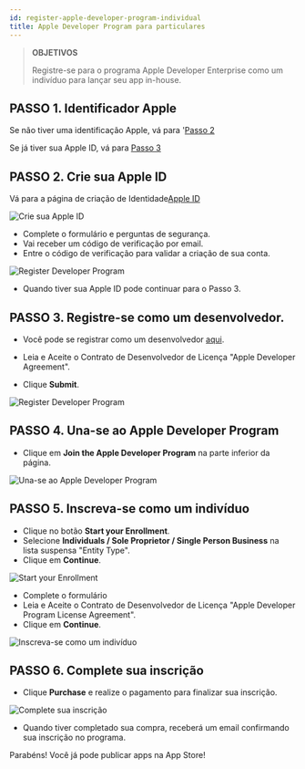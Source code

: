 ```yaml
---
id: register-apple-developer-program-individual
title: Apple Developer Program para particulares
---
```


> **OBJETIVOS**
> 
> Registre-se para o programa Apple Developer Enterprise como um indivíduo para lançar seu app in-house.

## PASSO 1. Identificador Apple

Se não tiver uma identificação Apple, vá para '[Passo 2](#step-2-create-your-apple-id)

Se já tiver sua Apple ID, vá para [Passo 3](#step-3-register-as-a-developer)

## PASSO 2. Crie sua Apple ID

Vá para a página de criação de Identidade[Apple ID ](https://appleid.apple.com/)

![Crie sua Apple ID](assets/en/deploy-app-store/Apple-ID-Creation-Page-4D-for-iOS.png)

* Complete o formulário e perguntas de segurança.
* Vai receber um código de verificação por email.
* Entre o código de verificação para validar a criação de sua conta.

![Register Developer Program](assets/en/deploy-app-store/Register-developer-program-4D-for-iOS.png)

* Quando tiver sua Apple ID pode continuar para o Passo 3.

## PASSO 3. Registre-se como um desenvolvedor.

* Você pode se registrar como um desenvolvedor [aqui](https://developer.apple.com/account/).

* Leia e Aceite o Contrato de Desenvolvedor de Licença "Apple Developer Agreement".
* Clique **Submit**.

![Register Developer Program](assets/en/deploy-app-store/Register-developer-4D-for-iOS.png)

## PASSO 4. Una-se ao Apple Developer Program

* Clique em **Join the Apple Developer Program** na parte inferior da página.

![Una-se ao Apple Developer Program](assets/en/deploy-app-store/Join-Apple-Developer-Program-individuals-4D-for-iOS.png)

## PASSO 5. Inscreva-se como um indivíduo

* Clique no botão **Start your Enrollment**.
* Selecione **Individuals / Sole Proprietor / Single Person Business** na lista suspensa "Entity Type".
* Clique em **Continue**.

![Start your Enrollment](assets/en/deploy-app-store/Apple-Developer-Program-Individuals-4D-for-iOS.png)

* Complete o formulário
* Leia e Aceite o Contrato de Desenvolvedor de Licença "Apple Developer Program License Agreement".
* Clique em **Continue**.

![Inscreva-se como um indivíduo](assets/en/deploy-app-store/Apple-Developer-Program-Enrollment-4D-for-iOS.png)

## PASSO 6. Complete sua inscrição

* Clique **Purchase** e realize o pagamento para finalizar sua inscrição.

![Complete sua inscrição](assets/en/deploy-app-store/Complete-Purchase-Apple-Developer-Program-4D-for-iOS.png)

* Quando tiver completado sua compra, receberá um email confirmando sua inscrição no programa.

Parabéns! Você já pode publicar apps na App Store!